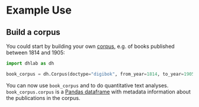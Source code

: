 # Example Use

<!-- start example-use -->

## Build a corpus

You could start by building your own [corpus](https://en.wikipedia.org/wiki/Text_corpus), e.g. of
books published between 1814 and 1905:

```python
import dhlab as dh

book_corpus = dh.Corpus(doctype="digibok", from_year=1814, to_year=1905)
```

You can now use `book_corpus` and to do quantitative text analyses.
`book_corpus.corpus` is a [Pandas dataframe](https://pandas.pydata.org/docs/reference/api/pandas.DataFrame.html#pandas.DataFrame) with metadata information about the publications in the corpus.

<!-- end example-use -->
